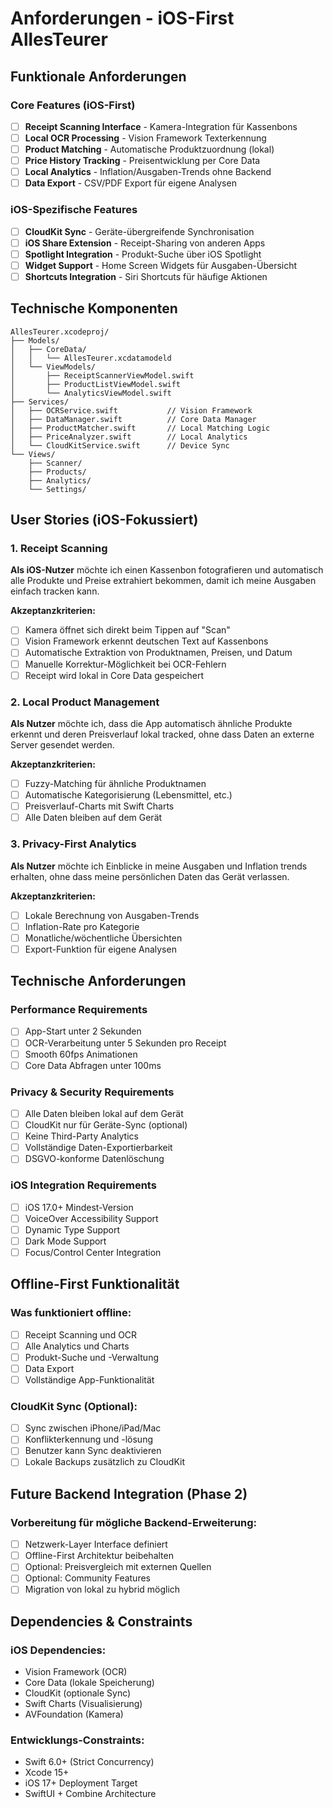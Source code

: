 # Anforderungen - iOS-First AllesTeurer

## Funktionale Anforderungen

### Core Features (iOS-First)

- [ ] **Receipt Scanning Interface** - Kamera-Integration für Kassenbons
- [ ] **Local OCR Processing** - Vision Framework Texterkennung
- [ ] **Product Matching** - Automatische Produktzuordnung (lokal)
- [ ] **Price History Tracking** - Preisentwicklung per Core Data
- [ ] **Local Analytics** - Inflation/Ausgaben-Trends ohne Backend
- [ ] **Data Export** - CSV/PDF Export für eigene Analysen

### iOS-Spezifische Features

- [ ] **CloudKit Sync** - Geräte-übergreifende Synchronisation
- [ ] **iOS Share Extension** - Receipt-Sharing von anderen Apps
- [ ] **Spotlight Integration** - Produkt-Suche über iOS Spotlight
- [ ] **Widget Support** - Home Screen Widgets für Ausgaben-Übersicht
- [ ] **Shortcuts Integration** - Siri Shortcuts für häufige Aktionen

## Technische Komponenten

```
AllesTeurer.xcodeproj/
├── Models/
│   ├── CoreData/
│   │   └── AllesTeurer.xcdatamodeld
│   └── ViewModels/
│       ├── ReceiptScannerViewModel.swift
│       ├── ProductListViewModel.swift
│       └── AnalyticsViewModel.swift
├── Services/
│   ├── OCRService.swift           // Vision Framework
│   ├── DataManager.swift          // Core Data Manager
│   ├── ProductMatcher.swift       // Local Matching Logic
│   ├── PriceAnalyzer.swift        // Local Analytics
│   └── CloudKitService.swift      // Device Sync
└── Views/
    ├── Scanner/
    ├── Products/
    ├── Analytics/
    └── Settings/
```

## User Stories (iOS-Fokussiert)

### 1. Receipt Scanning

**Als iOS-Nutzer** möchte ich einen Kassenbon fotografieren und automatisch alle Produkte und Preise extrahiert bekommen, damit ich meine Ausgaben einfach tracken kann.

**Akzeptanzkriterien:**

- [ ] Kamera öffnet sich direkt beim Tippen auf "Scan"
- [ ] Vision Framework erkennt deutschen Text auf Kassenbons
- [ ] Automatische Extraktion von Produktnamen, Preisen, und Datum
- [ ] Manuelle Korrektur-Möglichkeit bei OCR-Fehlern
- [ ] Receipt wird lokal in Core Data gespeichert

### 2. Local Product Management

**Als Nutzer** möchte ich, dass die App automatisch ähnliche Produkte erkennt und deren Preisverlauf lokal tracked, ohne dass Daten an externe Server gesendet werden.

**Akzeptanzkriterien:**

- [ ] Fuzzy-Matching für ähnliche Produktnamen
- [ ] Automatische Kategorisierung (Lebensmittel, etc.)
- [ ] Preisverlauf-Charts mit Swift Charts
- [ ] Alle Daten bleiben auf dem Gerät

### 3. Privacy-First Analytics

**Als Nutzer** möchte ich Einblicke in meine Ausgaben und Inflation trends erhalten, ohne dass meine persönlichen Daten das Gerät verlassen.

**Akzeptanzkriterien:**

- [ ] Lokale Berechnung von Ausgaben-Trends
- [ ] Inflation-Rate pro Kategorie
- [ ] Monatliche/wöchentliche Übersichten
- [ ] Export-Funktion für eigene Analysen

## Technische Anforderungen

### Performance Requirements

- [ ] App-Start unter 2 Sekunden
- [ ] OCR-Verarbeitung unter 5 Sekunden pro Receipt
- [ ] Smooth 60fps Animationen
- [ ] Core Data Abfragen unter 100ms

### Privacy & Security Requirements

- [ ] Alle Daten bleiben lokal auf dem Gerät
- [ ] CloudKit nur für Geräte-Sync (optional)
- [ ] Keine Third-Party Analytics
- [ ] Vollständige Daten-Exportierbarkeit
- [ ] DSGVO-konforme Datenlöschung

### iOS Integration Requirements

- [ ] iOS 17.0+ Mindest-Version
- [ ] VoiceOver Accessibility Support
- [ ] Dynamic Type Support
- [ ] Dark Mode Support
- [ ] Focus/Control Center Integration

## Offline-First Funktionalität

### Was funktioniert offline:

- [ ] Receipt Scanning und OCR
- [ ] Alle Analytics und Charts
- [ ] Produkt-Suche und -Verwaltung
- [ ] Data Export
- [ ] Vollständige App-Funktionalität

### CloudKit Sync (Optional):

- [ ] Sync zwischen iPhone/iPad/Mac
- [ ] Konflikterkennung und -lösung
- [ ] Benutzer kann Sync deaktivieren
- [ ] Lokale Backups zusätzlich zu CloudKit

## Future Backend Integration (Phase 2)

### Vorbereitung für mögliche Backend-Erweiterung:

- [ ] Netzwerk-Layer Interface definiert
- [ ] Offline-First Architektur beibehalten
- [ ] Optional: Preisvergleich mit externen Quellen
- [ ] Optional: Community Features
- [ ] Migration von lokal zu hybrid möglich

## Dependencies & Constraints

### iOS Dependencies:

- Vision Framework (OCR)
- Core Data (lokale Speicherung)
- CloudKit (optionale Sync)
- Swift Charts (Visualisierung)
- AVFoundation (Kamera)

### Entwicklungs-Constraints:

- Swift 6.0+ (Strict Concurrency)
- Xcode 15+
- iOS 17+ Deployment Target
- SwiftUI + Combine Architecture

